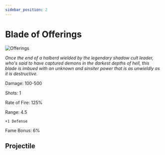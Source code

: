 ```yaml
---
sidebar_position: 2
---
```


# Blade of Offerings

![Offerings](https://vwiki.valorserver.com/api/item/picture/blade%20of%20offerings)

<i>Once the end of a halberd wielded by the legendary shadow cult leader, who's said to have captured demons in the darkest depths of hell, this blade is imbued with an unknown and sinsiter power that is as unwieldly as it is destructive.</i>

Damage: 100-500

Shots: 1

Rate of Fire:  125%

Range: 4.5

    +1 Defense

Fame Bonus: 6%

## Projectile

